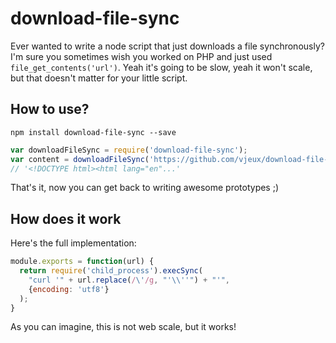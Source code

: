# download-file-sync

Ever wanted to write a node script that just downloads a file synchronously? I'm sure you sometimes wish you worked on PHP and just used `file_get_contents('url')`. Yeah it's going to be slow, yeah it won't scale, but that doesn't matter for your little script.

## How to use?

```
npm install download-file-sync --save
```

```javascript
var downloadFileSync = require('download-file-sync');
var content = downloadFileSync('https://github.com/vjeux/download-file-sync');
// '<!DOCTYPE html><html lang="en"...'
```

That's it, now you can get back to writing awesome prototypes ;)

## How does it work

Here's the full implementation:

```javascript
module.exports = function(url) {
  return require('child_process').execSync(
    "curl '" + url.replace(/\'/g, "'\\''") + "'",
    {encoding: 'utf8'}
  );
}
```

As you can imagine, this is not web scale, but it works!
